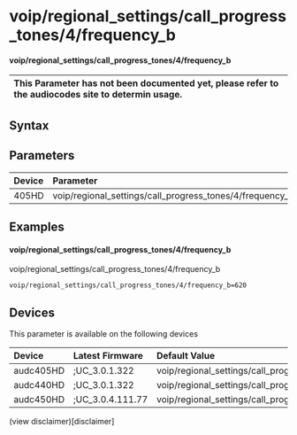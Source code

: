 ﻿---
description: voip/regional_settings/call_progress_tones/4/frequency_b
search: false
---

# voip/regional_settings/call_progress_tones/4/frequency_b

#### voip/regional_settings/call_progress_tones/4/frequency_b


| This Parameter has not been documented yet, please refer to the audiocodes site to determin usage.  | 
| :--- |

## Syntax

## Parameters
|Device|Parameter|value|Description|
|:---|:---|:---|:---|
| 405HD | voip/regional_settings/call_progress_tones/4/frequency_b |  |  |

## Examples
#### voip/regional_settings/call_progress_tones/4/frequency_b

voip/regional_settings/call_progress_tones/4/frequency_b

```
voip/regional_settings/call_progress_tones/4/frequency_b=620
```

## Devices
This parameter is available on the following devices

| Device | Latest Firmware | Default Value |
|:---|:---|:---|
| audc405HD | ;UC_3.0.1.322 | voip/regional_settings/call_progress_tones/4/frequency_b=620 
| audc440HD | ;UC_3.0.1.322 | voip/regional_settings/call_progress_tones/4/frequency_b=620 
| audc450HD | ;UC_3.0.4.111.77 | voip/regional_settings/call_progress_tones/4/frequency_b=620 

(view disclaimer)[disclaimer]
